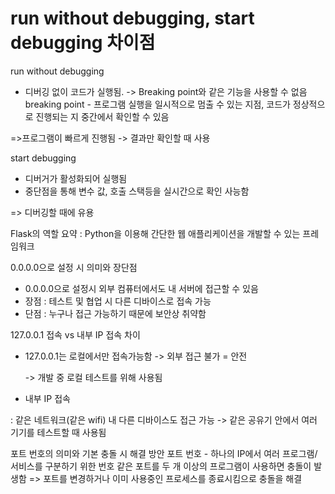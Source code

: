 # run without debugging, start debugging 차이점
  run without debugging
 - 디버깅 없이 코드가 실행됨.
    -> Breaking point와 같은 기능을 사용할 수 없음
    breaking point - 프로그램 실행을 일시적으로 멈출 수 있는 지점, 코드가 정상적으로 진행되는 지 중간에서 확인할 수 있음
    
  =>프로그램이 빠르게 진행됨 -> 결과만 확인할 때 사용

  start debugging
 - 디버거가 활성화되어 실행됨
 - 중단점을 통해 변수 값, 호출 스택등을 실시간으로 확인 사능함
  
  => 디버깅할 때에 유용

Flask의 역할 요약
: Python을 이용해 간단한 웹 애플리케이션을 개발할 수 있는 프레임워크
  
0.0.0.0으로 설정 시 의미와 장단점
- 0.0.0.0으로 설정시 외부 컴퓨터에서도 내 서버에 접근할 수 있음
- 장점 : 테스트 및 협업 시 다른 디바이스로 접속 가능
- 단점 : 누구나 접근 가능하기 때문에 보안상 취약함

127.0.0.1 접속 vs 내부 IP 접속 차이
- 127.0.0.1는 로컬에서만 접속가능함 -> 외부 접근 불가 = 안전
  
  -> 개발 중 로컬 테스트를 위해 사용됨
- 내부 IP 접속

: 같은 네트워크(같은 wifi) 내 다른 디바이스도 접근 가능
  -> 같은 공유기 안에서 여러 기기를 테스트할 때 사용됨

포트 번호의 의미와 기본 충돌 시 해결 방안
  포트 번호 - 하나의 IP에서 여러 프로그램/서비스를 구분하기 위한 번호
  같은 포트를 두 개 이상의 프로그램이 사용하면 충돌이 발생함
  => 포트를 변경하거나 이미 사용중인 프로세스를 종료시킴으로 충돌을 해결
